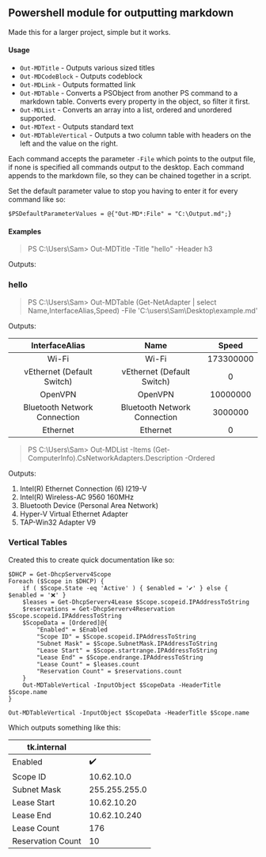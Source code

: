 ## Powershell module for outputting markdown

Made this for a larger project, simple but it works. 

#### Usage
* `Out-MDTitle` - Outputs various sized titles
* `Out-MDCodeBlock` - Outputs codeblock
* `Out-MDLink` - Outputs formatted link
* `Out-MDTable` - Converts a PSObject from another PS command to a markdown table. Converts every property in the object, so filter it first.
* `Out-MDList` - Converts an array into a list, ordered and unordered supported.
* `Out-MDText` - Outputs standard text 
* `Out-MDTableVertical` - Outputs a two column table with headers on the left and the value on the right. 

Each command accepts the parameter `-File` which points to the output file, if none is specified all commands output to the desktop. Each command appends to the markdown file, so they can be chained together in a script. 

Set the default parameter value to stop you having to enter it for every command like so:

`$PSDefaultParameterValues = @{"Out-MD*:File" = "C:\Output.md";}`

#### Examples

> PS C:\Users\Sam> Out-MDTitle -Title "hello" -Header h3

Outputs:
### hello

> PS C:\Users\Sam> Out-MDTable (Get-NetAdapter | select Name,InterfaceAlias,Speed) -File 'C:\users\Sam\Desktop\example.md'

Outputs:

|InterfaceAlias|Name|Speed|
|:-:|:-:|:-:|
Wi-Fi|Wi-Fi|173300000|
vEthernet (Default Switch)|vEthernet (Default Switch)|0|
OpenVPN|OpenVPN|10000000|
Bluetooth Network Connection|Bluetooth Network Connection|3000000|
Ethernet|Ethernet|0|

> PS C:\Users\Sam> Out-MDList -Items (Get-ComputerInfo).CsNetworkAdapters.Description -Ordered

Outputs:

1. Intel(R) Ethernet Connection (6) I219-V
2. Intel(R) Wireless-AC 9560 160MHz
3. Bluetooth Device (Personal Area Network)
4. Hyper-V Virtual Ethernet Adapter
5. TAP-Win32 Adapter V9

### Vertical Tables
Created this to create quick documentation like so:

```
$DHCP = Get-DhcpServerv4Scope
Foreach ($Scope in $DHCP) {
    if ( $Scope.State -eq 'Active' ) { $enabled = '✔️' } else { $enabled = '❌' } 
    $leases = Get-DhcpServerv4Lease $Scope.scopeid.IPAddressToString
    $reservations = Get-DhcpServerv4Reservation $Scope.scopeid.IPAddressToString
    $ScopeData = [Ordered]@{
        "Enabled" = $Enabled
        "Scope ID" = $Scope.scopeid.IPAddressToString
        "Subnet Mask" = $Scope.SubnetMask.IPAddressToString
        "Lease Start" = $Scope.startrange.IPAddressToString
        "Lease End" = $Scope.endrange.IPAddressToString
        "Lease Count" = $leases.count
        "Reservation Count" = $reservations.count
    }
    Out-MDTableVertical -InputObject $ScopeData -HeaderTitle $Scope.name
}

Out-MDTableVertical -InputObject $ScopeData -HeaderTitle $Scope.name
```
Which outputs something like this:

| tk.internal ||
|-|-|
|Enabled|✔️|
|Scope ID|10.62.10.0|
|Subnet Mask|255.255.255.0|
|Lease Start|10.62.10.20|
|Lease End|10.62.10.240|
|Lease Count|176|
|Reservation Count|10|